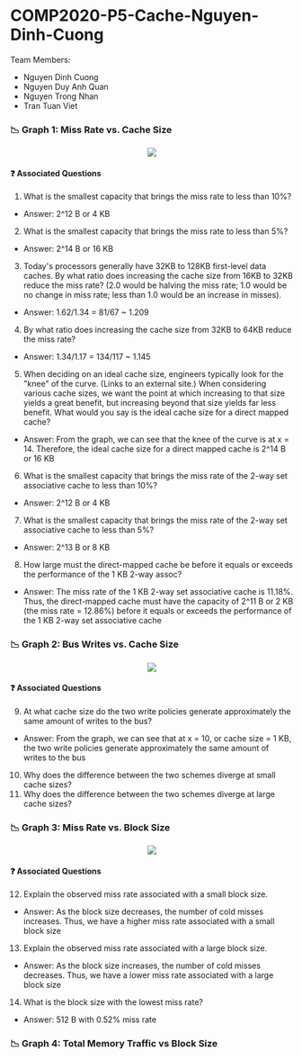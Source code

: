 # COMP2020-P5-Cache-Nguyen-Dinh-Cuong
Team Members:
- Nguyen Dinh Cuong
- Nguyen Duy Anh Quan
- Nguyen Trong Nhan
- Tran Tuan Viet
### :chart_with_downwards_trend: Graph 1: Miss Rate vs. Cache Size
<p align="center">
  <img src="https://user-images.githubusercontent.com/84661482/151161395-18ff7e0e-5a57-4583-b1db-99ab5e8b46b3.png">
</p>

#### :question: Associated Questions
1. What is the smallest capacity that brings the miss rate to less than 10%? 
- Answer: 2^12 B or 4 KB
2. What is the smallest capacity that brings the miss rate to less than 5%?
- Answer: 2^14 B or 16 KB
3. Today's processors generally have 32KB to 128KB first-level data caches. By what ratio does increasing the cache size from 16KB to 32KB reduce the miss rate? (2.0 would be halving the miss rate; 1.0 would be no change in miss rate; less than 1.0 would be an increase in misses).
- Answer: 1.62/1.34 = 81/67 ~ 1.209
4. By what ratio does increasing the cache size from 32KB to 64KB reduce the miss rate?
- Answer: 1.34/1.17 = 134/117 ~ 1.145
5. When deciding on an ideal cache size, engineers typically look for the "knee" of the curve. (Links to an external site.) When considering various cache sizes, we want the point at which increasing to that size yields a great benefit, but increasing beyond that size yields far less benefit. What would you say is the ideal cache size for a direct mapped cache? 
- Answer: From the graph, we can see that the knee of the curve is at x = 14. Therefore, the ideal cache size for a direct mapped cache is 2^14 B or 16 KB
6. What is the smallest capacity that brings the miss rate of the 2-way set associative cache to less than 10%?
- Answer: 2^12 B or 4 KB
7. What is the smallest capacity that brings the miss rate of the 2-way set associative cache to less than 5%?
- Answer: 2^13 B or 8 KB
8. How large must the direct-mapped cache be before it equals or exceeds the performance of the 1 KB 2-way assoc?
- Answer: The miss rate of the 1 KB 2-way set associative cache is 11.18%. Thus, the direct-mapped cache must have the capacity of 2^11 B or 2 KB (the miss rate = 12.86%) before it equals or exceeds the performance of the 1 KB 2-way set associative cache

### :chart_with_downwards_trend: Graph 2: Bus Writes vs. Cache Size
<p align="center">
  <img src="https://user-images.githubusercontent.com/84661482/151166658-37b368eb-caa9-46c3-84cc-0aa6cf763aba.png">
</p>

#### :question: Associated Questions
9. At what cache size do the two write policies generate approximately the same amount of writes to the bus?
- Answer: From the graph, we can see that at x = 10, or cache size = 1 KB, the two write policies generate approximately the same amount of writes to the bus
10. Why does the difference between the two schemes diverge at small cache sizes?
11. Why does the difference between the two schemes diverge at large cache sizes?

### :chart_with_downwards_trend: Graph 3: Miss Rate vs. Block Size
<p align="center">
  <img src="https://user-images.githubusercontent.com/84661482/151183782-20159513-8f0f-4b91-8554-30e36600a53e.png">
</p>

#### :question: Associated Questions
12. Explain the observed miss rate associated with a small block size.
- Answer: As the block size decreases, the number of cold misses increases. Thus, we have a higher miss rate associated with a small block size
13. Explain the observed miss rate associated with a large block size.
- Answer: As the block size increases, the number of cold misses decreases. Thus, we have a lower miss rate associated with a large block size
14. What is the block size with the lowest miss rate?
- Answer: 512 B with 0.52% miss rate

### :chart_with_downwards_trend: Graph 4: Total Memory Traffic vs Block Size





